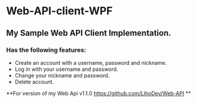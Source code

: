 # Web-API-client-WPF
## My Sample Web API Client Implementation.
### Has the following features:
* Create an account with a username, password and nickname.
* Log in with your username and password.
* Change your nickname and password.
* Delete account.

**For version of my Web Api v1.1.0 https://github.com/LihoDev/Web-API **
